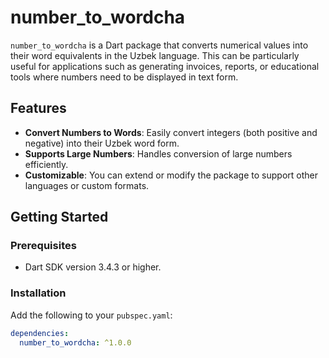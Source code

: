# number_to_wordcha

`number_to_wordcha` is a Dart package that converts numerical values into their word equivalents in the Uzbek language. This can be particularly useful for applications such as generating invoices, reports, or educational tools where numbers need to be displayed in text form.

## Features

- **Convert Numbers to Words**: Easily convert integers (both positive and negative) into their Uzbek word form.
- **Supports Large Numbers**: Handles conversion of large numbers efficiently.
- **Customizable**: You can extend or modify the package to support other languages or custom formats.

## Getting Started

### Prerequisites

- Dart SDK version 3.4.3 or higher.

### Installation

Add the following to your `pubspec.yaml`:

```yaml
dependencies:
  number_to_wordcha: ^1.0.0
